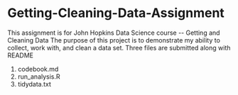 # Getting-Cleaning-Data-Assignment
This assignment is for John Hopkins Data Science course -- Getting and Cleaning Data
The purpose of this project is to demonstrate my ability to collect, work with, and clean a data set.
Three files are submitted along with README
1) codebook.md
2) run_analysis.R
3) tidydata.txt

